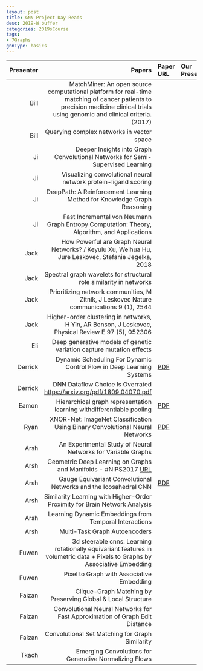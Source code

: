 ```yaml
---
layout: post
title: GNN Project Day Reads
desc: 2019-W buffer
categories: 2019sCourse
tags:
- 7Graphs
gnnType: basics
---
```


| Presenter | Papers | Paper URL| Our Presentation | 
| -----: | -------------------------------: | :----- | :----- | 
| Bill |  MatchMiner: An open source computational platform for real-time matching of cancer patients to precision medicine clinical trials using genomic and clinical criteria. (2017)  |  |  |   
| Bill | Querying complex networks in vector space |  |  |
| Ji |  Deeper Insights into Graph Convolutional Networks for Semi-Supervised Learning |  |  |  
| Ji |  Visualizing convolutional neural network protein-ligand scoring |  |  |  
| Ji | DeepPath: A Reinforcement Learning Method for Knowledge Graph Reasoning | | | 
| Ji | Fast Incremental von Neumann Graph Entropy Computation: Theory, Algorithm, and Applications | | | 
| Jack |  How Powerful are Graph Neural Networks? / Keyulu Xu, Weihua Hu, Jure Leskovec, Stefanie Jegelka, 2018 |  |  |  
| Jack | Spectral graph wavelets for structural role similarity in networks |  |  |
| Jack | Prioritizing network communities, M Zitnik, J Leskovec Nature communications 9 (1), 2544 |  |  |
| Jack | Higher-order clustering in networks, H Yin, AR Benson, J Leskovec, Physical Review E 97 (5), 052306 |  |  
| Eli | Deep generative models of genetic variation capture mutation effects |  |  |  
| Derrick | Dynamic Scheduling For Dynamic Control Flow in Deep Learning Systems   | [PDF](http://www.cs.cmu.edu/~jinlianw/papers/dynamic_scheduling_nips18_sysml.pdf) |  |  
| Derrick | DNN Dataflow Choice Is Overrated https://arxiv.org/pdf/1809.04070.pdf | |
| Eamon  |  Hierarchical graph representation learning withdifferentiable pooling  | [PDF]()   |  |  
|  Ryan | XNOR-Net: ImageNet Classification Using Binary Convolutional Neural Networks | [PDF]()   |  | 
| Arsh | An Experimental Study of Neural Networks for Variable Graphs   |  |  |  
| Arsh |  Geometric Deep Learning on Graphs and Manifolds - #NIPS2017  [URL](https://www.youtube.com/watch?v=LvmjbXZyoP0)  |  |  | 
| Arsh | Gauge Equivariant Convolutional Networks and the Icosahedral CNN | [PDF]()   |  |  
| Arsh | Similarity Learning with Higher-Order Proximity for Brain Network Analysis | | | 
| Arsh| Learning Dynamic Embeddings from Temporal Interactions |  | |   
| Arsh | Multi-Task Graph Autoencoders  |  | |  
| Fuwen | 3d steerable cnns: Learning rotationally equivariant features in volumetric data + Pixels to Graphs by Associative Embedding|  |  |  
| Fuwen | Pixel to Graph with Associative Embedding |  | |  
| Faizan | Clique-Graph Matching by Preserving Global & Local Structure |  | |  
| Faizan | Convolutional Neural Networks for Fast Approximation of Graph Edit Distance |  | |  
| Faizan | Convolutional Set Matching for Graph Similarity | | |  
| Tkach | Emerging Convolutions for Generative Normalizing Flows | | |  